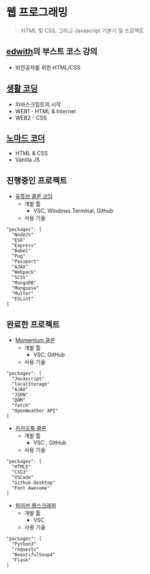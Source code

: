 # 웹 프로그래밍
> HTML 및 CSS, 그리고 Javascript 기본기 및 프로젝트<br>

## [edwith](https://www.edwith.org/)의 부스트 코스 강의<br>
- 비전공자를 위한 HTML/CSS

## [생활 코딩](https://opentutorials.org/course/3083)
- 자바스크립트의 시작 
- WEB1 - HTML & Internet
- WEB2 - CSS

## [노마드 코더](https://nomadcoders.co/roadmap)
- HTML & CSS
- Vanilla JS

## 진행중인 프로젝트
- [유튜브 클론 코딩](https://github.com/Park-Seung-Hun/webTube-2021)
  - 개발 툴
      - VSC, Windows Terminal, Github
  - 사용 기술
```
"packages": [
  "NodeJS"
  "ES6"
  "Express"
  "Babel"
  "Pug"
  "Passport"
  "AJAX"
  "Webpack"
  "SCSS"
  "MongoDB"
  "Mongoose"
  "Multer"
  "ESLint"
]
 ```
## 완료한 프로젝트
- [Momentum 클론](https://github.com/Park-Seung-Hun/momentum_clone-2021)
  - 개발 툴
      - VSC, GitHub
  - 사용 기술
```
"packages": [
  "Javascript"
  "localStorage"
  "AJAX"
  "JSON"
  "DOM"
  "fetch"
  "OpenWeather API"
]
```
- [카카오톡 클론](https://github.com/Park-Seung-Hun/kokoa_clone-2021)
  - 개발 툴
      - VSC , GitHub
  - 사용 기술
```
"packages": [
  "HTML5"
  "CSS3"
  "VSCode"
  "Github Desktop"
  "Font Awesome"
]
```
- [파이썬 웹스크래퍼](https://github.com/Park-Seung-Hun/webScraper-2021)
  - 개발 툴
      - VSC 
  - 사용 기술
```
"packages": [
  "Python3"
  "requests"
  "BeautifulSoup4"
  "Flask"
]
```
 
